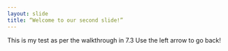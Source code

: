 ```yaml
---
layout: slide
title: “Welcome to our second slide!”
---
```

This is my test as per the walkthrough in 7.3
Use the left arrow to go back!
